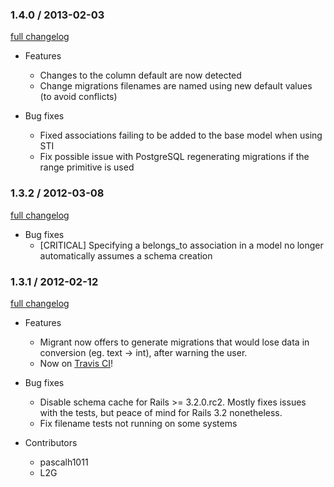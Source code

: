 ### 1.4.0 / 2013-02-03

[full changelog](http://github.com/pascalh1011/migrant/compare/v1.3.2...v1.4.0)

* Features
  * Changes to the column default are now detected
  * Change migrations filenames are named using new default values (to avoid conflicts)

* Bug fixes
  * Fixed associations failing to be added to the base model when using STI
  * Fix possible issue with PostgreSQL regenerating migrations if the range primitive is used

### 1.3.2 / 2012-03-08

[full changelog](http://github.com/pascalh1011/migrant/compare/v1.3.1...v1.3.2)

* Bug fixes
  * [CRITICAL] Specifying a belongs_to association in a model no longer automatically assumes a schema creation

### 1.3.1 / 2012-02-12

[full changelog](http://github.com/pascalh1011/migrant/compare/v1.3.0...v1.3.1)

* Features
  * Migrant now offers to generate migrations that would lose data in conversion (eg. text -> int), after warning the user.
  * Now on [Travis CI](http://travis-ci.org/#!/pascalh1011/migrant)! 

* Bug fixes
  * Disable schema cache for Rails >= 3.2.0.rc2. Mostly fixes issues with the tests, but peace of mind for Rails 3.2 nonetheless.
  * Fix filename tests not running on some systems

* Contributors
  * pascalh1011
  * L2G
